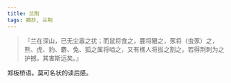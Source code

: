```yaml
---
title: 兰荆
tags: 摘抄, 兰荆
---
```



> 『兰在深山，已无尘嚣之扰；而鼠将食之，鹿将豤之，豕将（虫豕）之，熊、虎、豹、麝、兔、狐之属将啮之，又有樵人将拔之割之。若得荆刺为之护撼，其害斯远矣。』

郑板桥语。莫可名状的读后感。

